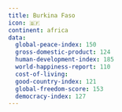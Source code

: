 ```yaml
---
title: Burkina Faso
icon: 🇧🇫
continent: africa
data:
  global-peace-index: 150
  gross-domestic-product: 124
  human-development-index: 185
  world-happiness-report: 110
  cost-of-living:
  good-country-index: 121
  global-freedom-score: 153
  democracy-index: 127
---
```

